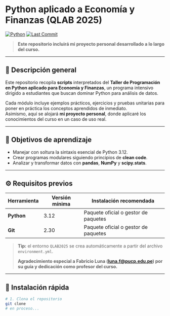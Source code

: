 <!-- --------------------------------------------------------
 README · Python aplicado a Economía y Finanzas
 -------------------------------------------------------- -->

# Python aplicado a Economía y Finanzas (QLAB 2025)

[![Python](https://img.shields.io/badge/python-3.12%2B-blue?logo=python)](https://www.python.org/)
[![Last Commit](https://img.shields.io/github/last-commit/DanielUsuario001/QLAB2025?color=orange)](https://github.com/DanielUsuario001/QLAB2025/commits/main)


> **Este repositorio incluirá mi proyecto personal desarrollado a lo largo del curso.**

---

## 📝 Descripción general

Este repositorio recopila **scripts** interpretados del **Taller de Programación en Python aplicado para Economía y Finanzas**, un programa intensivo dirigido a estudiantes que buscan dominar Python para análisis de datos.

Cada módulo incluye ejemplos prácticos, ejercicios y pruebas unitarias para poner en práctica los conceptos aprendidos de inmediato.  
Asimismo, aquí se alojará **mi proyecto personal**, donde aplicaré los conocimientos del curso en un caso de uso real.

---

## 🎯 Objetivos de aprendizaje

- Manejar con soltura la sintaxis esencial de Python 3.12.  
- Crear programas modulares siguiendo principios de **clean code**.  
- Analizar y transformar datos con **pandas**, **NumPy** y **scipy.stats**.  

---

## ⚙️ Requisitos previos

| Herramienta | Versión mínima | Instalación recomendada |
|-------------|---------------|-------------------------|
| **Python**  | 3.12          | Paquete oficial o gestor de paquetes |
| **Git**     | 2.30          | Paquete oficial o gestor de paquetes |

> **Tip:** el entorno `QLAB2025` se crea automáticamente a partir del archivo `environment.yml`.
> 
> **Agradecimiento especial a Fabricio Luna (<luna.f@pucp.edu.pe>) por su guía y dedicación como profesor del curso.**
---

## 🚀 Instalación rápida

```bash
# 1. Clona el repositorio
git clone 
# en proceso...

